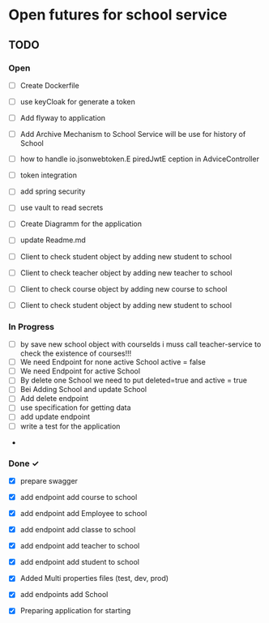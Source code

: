 # Open futures for school service
## TODO
### Open
- [ ] Create Dockerfile
- [ ] use keyCloak for generate a token
- [ ] Add flyway to application
- [ ] Add Archive Mechanism to  School Service will be use for history of  School
- [ ] how to handle io.jsonwebtoken.E piredJwtE ception in AdviceController  
- [ ] token integration
- [ ] add spring security
- [ ] use vault to read secrets
- [ ] Create Diagramm for the application
- [ ] update Readme.md
- [ ] Client to check student object by adding new student to school
- [ ] Client to check teacher object by adding new teacher to school
- [ ] Client to check course object by adding new course to school
- [ ] Client to check student object by adding new student to school


### In Progress
- [ ] by save new school object with courseIds i muss call teacher-service to check the existence of courses!!!
- [ ] We need Endpoint for none active  School active = false
- [ ] We need Endpoint for active School
- [ ] By delete one School we need to put deleted=true and active = true
- [ ] Bei Adding  School and update  School
- [ ] Add delete endpoint
- [ ] use specification for getting data
- [ ] add update endpoint
- [ ] write a test for the application
- 

### Done ✓
- [x] prepare swagger
- [x] add endpoint add course to school
- [x] add endpoint add Employee to school
- [x] add endpoint add classe to school
- [x] add endpoint add teacher to school
- [x] add endpoint add student to school
- [x] Added Multi properties files (test, dev, prod)
- [x] add endpoints add School
- [x] Preparing application for starting


